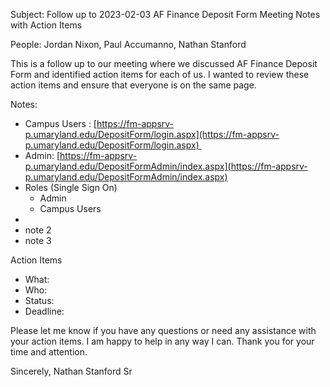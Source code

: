 Subject: 
Follow up to 2023-02-03 AF Finance Deposit Form Meeting Notes with Action Items

People:
Jordan Nixon, Paul Accumanno, Nathan Stanford

This is a follow up to our meeting where we discussed AF Finance Deposit Form and identified action items for each of us. I wanted to review these action items and ensure that everyone is on the same page. 

 Notes:
- Campus Users : [https://fm-appsrv-p.umaryland.edu/DepositForm/login.aspx](https://fm-appsrv-p.umaryland.edu/DepositForm/login.aspx) 
- Admin: [https://fm-appsrv-p.umaryland.edu/DepositFormAdmin/index.aspx](https://fm-appsrv-p.umaryland.edu/DepositFormAdmin/index.aspx)
- Roles (Single Sign On)
	- Admin
	- Campus Users
- 
- note 2
- note 3

Action Items
- What: 
- Who: 
- Status: 
- Deadline: 

Please let me know if you have any questions or need any assistance with your action items. I am happy to help in any way I can. Thank you for your time and attention.  

Sincerely,
Nathan Stanford Sr




